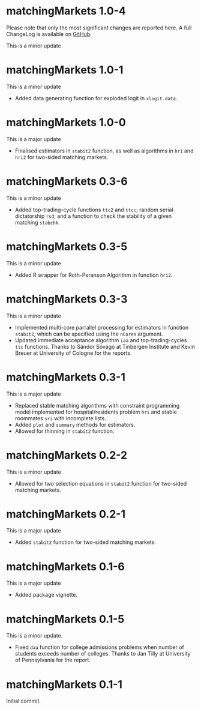 
# matchingMarkets 1.0-4

Please note that only the most significant changes are reported here.
A full ChangeLog is available on [GitHub](https://github.com/thiloklein/matchingMarkets).

This is a minor update

# matchingMarkets 1.0-1

This is a minor update

* Added data generating function for exploded logit in `xlogit.data`.

# matchingMarkets 1.0-0

This is a major update

* Finalised estimators in `stabit2` function, as well as algorithms in `hri` and `hri2` for two-sided matching markets.

# matchingMarkets 0.3-6

This is a minor update

* Added top-trading-cycle functions `ttc2` and `ttcc`; random serial dictatorship `rsd`; and a function to check the stability of a given matching `stabchk`.

# matchingMarkets 0.3-5

This is a minor update

* Added R wrapper for Roth-Peranson Algorithm in function `hri2`.

# matchingMarkets 0.3-3

This is a minor update

* Implemented multi-core parrallel processing for estimators in function `stabit2`, which can be specified using the `nCores` argument.
* Updated immediate acceptance algorithm `iaa` and top-trading-cycles `ttc` functions. Thanks to Sándor Sóvágó at Tinbergen Institute and Kevin Breuer at University of Cologne for the reports.

# matchingMarkets 0.3-1

This is a major update

* Replaced stable matching algorithms with constraint programming model implemented for hospital/residents problem `hri` and stable roommates `sri` with incomplete lists.
* Added `plot` and `summary` methods for estimators.
* Allowed for thinning in `stabit2` function.

# matchingMarkets 0.2-2 

This is a minor update

* Allowed for two selection equations in `stabit2` function for two-sided matching markets. 


# matchingMarkets 0.2-1

This is a major update

* Added `stabit2` function for two-sided matching markets. 


# matchingMarkets 0.1-6

This is a major update

* Added package vignette. 


# matchingMarkets 0.1-5

This is a minor update.

* Fixed `daa` function for college admissions problems when number of students exceeds number of colleges. Thanks to Jan Tilly at University of Pennsylvania for the report.

# matchingMarkets 0.1-1

Initial commit.

